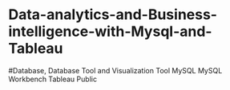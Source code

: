 # Data-analytics-and-Business-intelligence-with-Mysql-and-Tableau

#Database, Database Tool and Visualization Tool
MySQL
MySQL Workbench
Tableau Public
